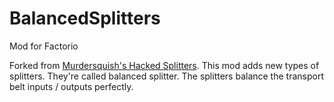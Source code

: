# BalancedSplitters
Mod for Factorio

Forked from [Murdersquish's Hacked Splitters](https://mods.factorio.com/mod/hacked-splitters).
This mod adds new types of splitters. They're called balanced splitter. The splitters balance the transport belt inputs / outputs perfectly.
